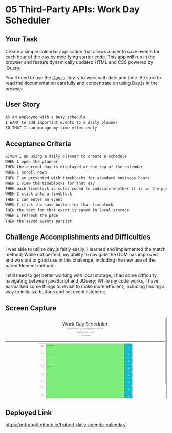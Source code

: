 # 05 Third-Party APIs: Work Day Scheduler

## Your Task

Create a simple calendar application that allows a user to save events for each hour of the day by modifying starter code. This app will run in the browser and feature dynamically updated HTML and CSS powered by jQuery.

You'll need to use the [Day.js](https://day.js.org/en/) library to work with date and time. Be sure to read the documentation carefully and concentrate on using Day.js in the browser.

## User Story

```md
AS AN employee with a busy schedule
I WANT to add important events to a daily planner
SO THAT I can manage my time effectively
```

## Acceptance Criteria

```md
GIVEN I am using a daily planner to create a schedule
WHEN I open the planner
THEN the current day is displayed at the top of the calendar
WHEN I scroll down
THEN I am presented with timeblocks for standard business hours
WHEN I view the timeblocks for that day
THEN each timeblock is color coded to indicate whether it is in the past, present, or future
WHEN I click into a timeblock
THEN I can enter an event
WHEN I click the save button for that timeblock
THEN the text for that event is saved in local storage
WHEN I refresh the page
THEN the saved events persist
```

## Challenge Accomplishments and Difficulties

I was able to utilize day.js fairly easily;
I learned and implemented the match method;
While not perfect, my ability to navigate the DOM has improved and was put to good use in this challenge, including the new use of the parentElement method;


I still need to get better working with local storage;
I had some difficulty navigating between javaScript and JQuery;
While my code works, I have earmarked some things to revisit to make more efficient, including finding a way to initialize buttons and set event listeners; 


## Screen Capture

![Deployed Code Quiz screen record](./assets/images/Work%20Day%20Scheduler.gif)

## Deployed Link

https://mfrabott.github.io/frabott-daily-agenda-calendar/
